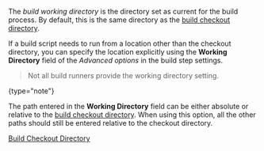 [//]: # (title: Build Working Directory)
[//]: # (auxiliary-id: Build Working Directory)

The _build working directory_ is the directory set as current for the build process. By default, this is the same directory as the [build checkout directory](build-checkout-directory.md).

If a build script needs to run from a location other than the checkout directory, you can specify the location explicitly using the __Working Directory__ field of the _Advanced options_ in the build step settings.

>Not all build runners provide the working directory setting.
>
{type="note"}

The path entered in the __Working Directory__ field can be either absolute or relative to the [build checkout directory](build-checkout-directory.md). When using this option, all the other paths should still be entered relative to the checkout directory.

<seealso>
        <category ref="concepts">
            <a href="build-checkout-directory.md">Build Checkout Directory</a>
        </category>
</seealso>